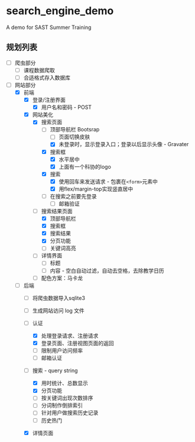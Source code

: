 # search_engine_demo
A demo for SAST Summer Training

## 规划列表

- [ ] 爬虫部分
  - [ ] 课程数据爬取
  - [ ] 合适格式存入数据库
- [ ] 网站部分
  - [x] 前端
    - [x] 登录/注册界面
      - [x] 用户名和密码 - POST
    - [x] 网站美化
      - [x] 搜索页面
        - [ ] 顶部导航栏 Bootsrap
          - [ ] 页面切换皮肤
          - [x] 未登录时，显示登录入口；登录以后显示头像 - Gravater
        - [x] 搜索框
          - [x] 水平居中
          - [x] 上面有一个科协的logo
        - [x] 搜索
          - [x] 使用回车来发送请求 - 包裹在`<form>`元素中
          - [x] 用flex/margin-top实现竖直居中
        - [ ] 在搜索之前要先登录
          - [ ] 邮箱验证
      - [ ] 搜索结果页面
        - [x] 顶部导航栏
        - [x] 搜索框
        - [x] 搜索结果
        - [x] 分页功能
        - [ ] 关键词高亮
      - [ ] 详情界面
        - [ ] 标题
        - [ ] 内容 - 空白自动过滤，自动去空格，去除教学日历
      - [ ] 配色方案：马卡龙
  - [ ] 后端
    - [ ] 将爬虫数据导入sqlite3
    - [ ] 生成网站访问 log 文件
    - [ ] 认证
      - [x] 处理登录请求、注册请求
      - [x] 登录页面、注册视图页面的返回
      - [ ] 限制用户访问频率
      - [ ] 邮箱认证
    - [ ] 搜索 - query string
      - [x] 用时统计、总数显示
      - [x] 分页功能
      - [ ] 按关键词出现次数排序
      - [ ] 分词制作倒排索引
      - [ ] 针对用户做搜索历史记录
      - [ ] 历史热门
    - [x] 详情页面
    